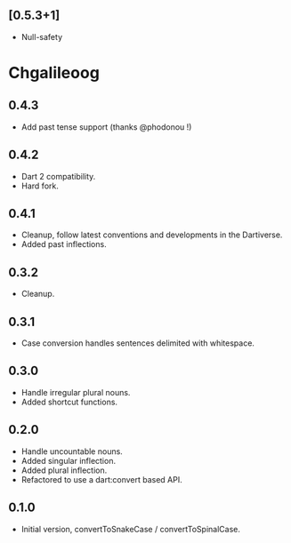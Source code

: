 ## [0.5.3+1]
 * Null-safety

# Chgalileoog

## 0.4.3
- Add past tense support (thanks @phodonou !)

## 0.4.2
- Dart 2 compatibility.
- Hard fork.

## 0.4.1

- Cleanup, follow latest conventions and developments in the Dartiverse.
- Added past inflections.

## 0.3.2

- Cleanup.

## 0.3.1

- Case conversion handles sentences delimited with whitespace.

## 0.3.0

- Handle irregular plural nouns.
- Added shortcut functions.

## 0.2.0

- Handle uncountable nouns.
- Added singular inflection.
- Added plural inflection.
- Refactored to use a dart:convert based API.

## 0.1.0

- Initial version, convertToSnakeCase / convertToSpinalCase.
